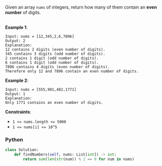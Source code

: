Given an array `nums` of integers, return how many of them contain an **even number** of digits.<br><br>
 

**Example 1**:<br>
```
Input: nums = [12,345,2,6,7896]
Output: 2
Explanation: 
12 contains 2 digits (even number of digits). 
345 contains 3 digits (odd number of digits). 
2 contains 1 digit (odd number of digits). 
6 contains 1 digit (odd number of digits). 
7896 contains 4 digits (even number of digits). 
Therefore only 12 and 7896 contain an even number of digits.
```
**Example 2**:<br>
```
Input: nums = [555,901,482,1771]
Output: 1 
Explanation: 
Only 1771 contains an even number of digits.
```
**Constraints**:<br>
* `1 <= nums.length <= 5000`<br>
* `1 <= nums[i] <= 10^5`<br>


### Python
```python
class Solution:
    def findNumbers(self, nums: List[int]) -> int:
        return sum(len(str(num)) % 2 == 0 for num in nums)
```
